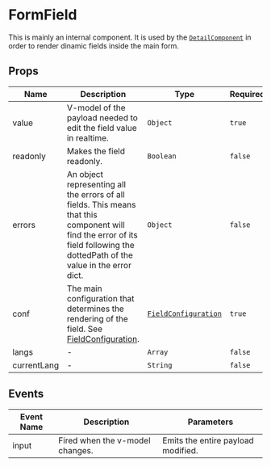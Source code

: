 # FormField

This is mainly an internal component. It is used by the [`DetailComponent`](/components/detail/Detail/) in order to render dinamic fields inside the main form.

## Props

<!-- @vuese:FormField:props:start -->

|Name|Description|Type|Required|Default|
|---|---|---|---|---|
|value|V-model of the payload needed to edit the field value in realtime.|`Object`|`true`|-|
|readonly|Makes the field readonly.|`Boolean`|`false`|-|
|errors|An object representing all the errors of all fields. This means that this component will find the error of its field following the dottedPath of the value in the error dict.|`Object`|`false`|-|
|conf|The main configuration that determines the rendering of the field. See [FieldConfiguration](/components/detail/Detail/#fieldconfiguration).|[`FieldConfiguration`](/components/detail/Detail/#fieldconfiguration)|`true`|-|
|langs|-|`Array`|`false`|[]|
|currentLang|-|`String`|`false`|-|

<!-- @vuese:FormField:props:end -->


## Events

<!-- @vuese:FormField:events:start -->

|Event Name|Description|Parameters|
|---|---|---|
|input|Fired when the v-model changes.|Emits the entire payload modified.|

<!-- @vuese:FormField:events:end -->


